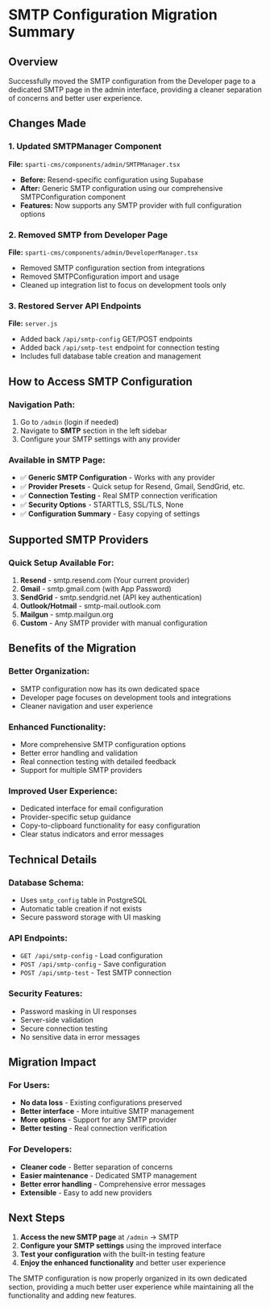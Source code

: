 # SMTP Configuration Migration Summary

## Overview

Successfully moved the SMTP configuration from the Developer page to a dedicated SMTP page in the admin interface, providing a cleaner separation of concerns and better user experience.

## Changes Made

### 1. Updated SMTPManager Component
**File:** `sparti-cms/components/admin/SMTPManager.tsx`
- **Before:** Resend-specific configuration using Supabase
- **After:** Generic SMTP configuration using our comprehensive SMTPConfiguration component
- **Features:** Now supports any SMTP provider with full configuration options

### 2. Removed SMTP from Developer Page
**File:** `sparti-cms/components/admin/DeveloperManager.tsx`
- Removed SMTP configuration section from integrations
- Removed SMTPConfiguration import and usage
- Cleaned up integration list to focus on development tools only

### 3. Restored Server API Endpoints
**File:** `server.js`
- Added back `/api/smtp-config` GET/POST endpoints
- Added back `/api/smtp-test` endpoint for connection testing
- Includes full database table creation and management

## How to Access SMTP Configuration

### Navigation Path:
1. Go to `/admin` (login if needed)
2. Navigate to **SMTP** section in the left sidebar
3. Configure your SMTP settings with any provider

### Available in SMTP Page:
- ✅ **Generic SMTP Configuration** - Works with any provider
- ✅ **Provider Presets** - Quick setup for Resend, Gmail, SendGrid, etc.
- ✅ **Connection Testing** - Real SMTP connection verification
- ✅ **Security Options** - STARTTLS, SSL/TLS, None
- ✅ **Configuration Summary** - Easy copying of settings

## Supported SMTP Providers

### Quick Setup Available For:
1. **Resend** - smtp.resend.com (Your current provider)
2. **Gmail** - smtp.gmail.com (with App Password)
3. **SendGrid** - smtp.sendgrid.net (API key authentication)
4. **Outlook/Hotmail** - smtp-mail.outlook.com
5. **Mailgun** - smtp.mailgun.org
6. **Custom** - Any SMTP provider with manual configuration

## Benefits of the Migration

### Better Organization:
- SMTP configuration now has its own dedicated space
- Developer page focuses on development tools and integrations
- Cleaner navigation and user experience

### Enhanced Functionality:
- More comprehensive SMTP configuration options
- Better error handling and validation
- Real connection testing with detailed feedback
- Support for multiple SMTP providers

### Improved User Experience:
- Dedicated interface for email configuration
- Provider-specific setup guidance
- Copy-to-clipboard functionality for easy configuration
- Clear status indicators and error messages

## Technical Details

### Database Schema:
- Uses `smtp_config` table in PostgreSQL
- Automatic table creation if not exists
- Secure password storage with UI masking

### API Endpoints:
- `GET /api/smtp-config` - Load configuration
- `POST /api/smtp-config` - Save configuration
- `POST /api/smtp-test` - Test SMTP connection

### Security Features:
- Password masking in UI responses
- Server-side validation
- Secure connection testing
- No sensitive data in error messages

## Migration Impact

### For Users:
- **No data loss** - Existing configurations preserved
- **Better interface** - More intuitive SMTP management
- **More options** - Support for any SMTP provider
- **Better testing** - Real connection verification

### For Developers:
- **Cleaner code** - Better separation of concerns
- **Easier maintenance** - Dedicated SMTP management
- **Better error handling** - Comprehensive error messages
- **Extensible** - Easy to add new providers

## Next Steps

1. **Access the new SMTP page** at `/admin` → SMTP
2. **Configure your SMTP settings** using the improved interface
3. **Test your configuration** with the built-in testing feature
4. **Enjoy the enhanced functionality** and better user experience

The SMTP configuration is now properly organized in its own dedicated section, providing a much better user experience while maintaining all the functionality and adding new features.
